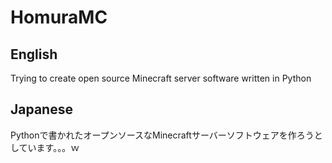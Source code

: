 # HomuraMC
## English
Trying to create open source Minecraft server software written in Python
## Japanese
Pythonで書かれたオープンソースなMinecraftサーバーソフトウェアを作ろうとしています。。。ｗ
